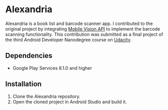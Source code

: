 # Alexandria
Alexandria is a book list and barcode scanner app. I contributed to the original project by integrating [Mobile Vision API](https://developers.google.com/vision/) to implement the barcode scanning functionality. This contribution was submitted as a final project of the third Android Developer Nanodegree course on [Udacity](https://www.udacity.com/).

## Dependencies
* Google Play Services 8.1.0 and higher

## Installation
1. Clone the Alexandria repository.
2. Open the cloned project in Android Studio and build it.
